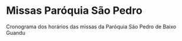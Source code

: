 # Missas Paróquia São Pedro  

Cronograma dos horários das missas da Paróquia São Pedro de Baixo Guandu